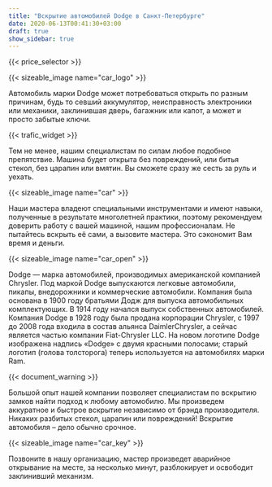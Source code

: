 ```yaml
---
title: "Вскрытие автомобилей Dodge в Санкт-Петербурге"
date: 2020-06-13T00:41:30+03:00
draft: true
show_sidebar: true
---
```


{{< price_selector >}}

{{< sizeable_image name="car_logo" >}}

Автомобиль марки Dodge может потребоваться открыть по разным причинам, будь то севший аккумулятор, неисправность электроники или механики, заклинившая дверь, багажник или капот, а может и просто забытые ключи. 

{{< trafic_widget >}}

Тем не менее, нашим специалистам по силам любое подобное препятствие. Машина будет открыта без повреждений, или битья стекол, без царапин или вмятин. Вы сможете сразу же сесть за руль и уехать.

{{< sizeable_image name="car" >}}

Наши мастера владеют специальными инструментами и имеют навыки, полученные в результате многолетней практики, поэтому рекомендуем доверить работу с вашей машиной, нашим профессионалам. Не пытайтесь вскрыть её сами, а вызовите мастера. Это сэкономит Вам время и деньги.

{{< sizeable_image name="car_open" >}}

Dodge — марка автомобилей, производимых американской компанией Chrysler. Под маркой Dodge выпускаются легковые автомобили, пикапы, внедорожники и коммерческие автомобили. Компания была основана в 1900 году братьями Додж для выпуска автомобильных комплектующих. В 1914 году начался выпуск собственных автомобилей. Компания Dodge в 1928 году была продана корпорации Chrysler, с 1997 до 2008 года входила в состав альянса DaimlerChrysler, а сейчас является частью компании Fiat-Chrysler LLC. На новом логотипе Dodge изображена надпись «Dodge» с двумя красными полосами; старый логотип (голова толсторога) теперь используется на автомобилях марки Ram.

{{< document_warning >}}

Большой опыт нашей компании позволяет специалистам по вскрытию замков найти подход к любому автомобилю. Мы произведем аккуратное и быстрое вскрытие независимо от брэнда производителя. Никаких разбитых стекол, царапин или повреждений! Вскрытие автомобиля – дело обычно срочное. 

{{< sizeable_image name="car_key" >}}

Позвоните в нашу организацию, мастер произведет аварийное открывание на месте, за несколько минут, разблокирует и освободит заклинивший механизм. 